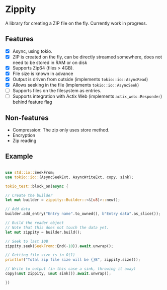 # Zippity

A library for creating a ZIP file on the fly. Currently work in progress.

## Features

- [x] Async, using tokio.
- [x] ZIP is created on the fly, can be directly streamed somewhere, does not need to be stored in RAM or on disk
- [x] Supports Zip64 (files > 4GB).
- [x] File size is known in advance
- [x] Output is driven from outside (implements `tokio::io::AsyncRead`)
- [x] Allows seeking in the file (implements `tokio::io::AsyncSeek`)
- [ ] Supports files on the filesystem as entries.
- [ ] Supports integration with Actix Web (implements `actix_web::Responder`) behind feature flag

## Non-features
- Compression: The zip only uses store method.
- Encryption
- Zip reading

## Example
```rust

use std::io::SeekFrom;
use tokio::io::{AsyncSeekExt, AsyncWriteExt, copy, sink};

tokio_test::block_on(async {

// Create the builder
let mut builder = zippity::Builder::<&[u8]>::new();

// Add data
builder.add_entry("Entry name".to_owned(), b"Entry data".as_slice());

// Build the reader object
// Note that this does not touch the data yet.
let mut zippity = builder.build();

// Seek to last 10B
zippity.seek(SeekFrom::End(-10)).await.unwrap();

// Getting file size is in O(1)
println!("Total zip file size will be {}B", zippity.size());

// Write to output (in this case a sink, throwing it away)
copy(&mut zippity, &mut sink()).await.unwrap();

})

```
